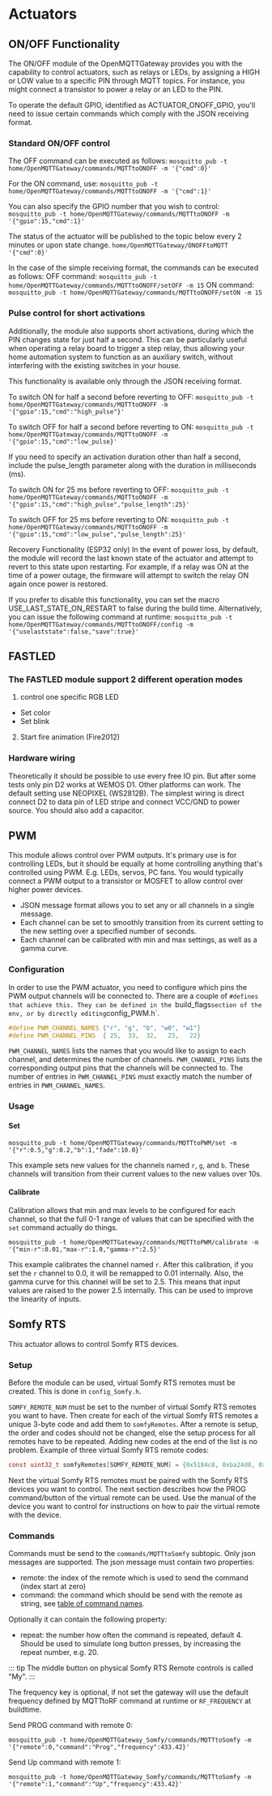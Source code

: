 
# Actuators
## ON/OFF Functionality
The ON/OFF module of the OpenMQTTGateway provides you with the capability to control actuators, such as relays or LEDs, by assigning a HIGH or LOW value to a specific PIN through MQTT topics. For instance, you might connect a transistor to power a relay or an LED to the PIN.

To operate the default GPIO, identified as ACTUATOR_ONOFF_GPIO, you'll need to issue certain commands which comply with the JSON receiving format.

### Standard ON/OFF control
The OFF command can be executed as follows:
`mosquitto_pub -t home/OpenMQTTGateway/commands/MQTTtoONOFF -m '{"cmd":0}'`

For the ON command, use:
`mosquitto_pub -t home/OpenMQTTGateway/commands/MQTTtoONOFF -m '{"cmd":1}'`

You can also specify the GPIO number that you wish to control:
`mosquitto_pub -t home/OpenMQTTGateway/commands/MQTTtoONOFF -m '{"gpio":15,"cmd":1}'`

The status of the actuator will be published to the topic below every 2 minutes or upon state change.
`home/OpenMQTTGateway/ONOFFtoMQTT '{"cmd":0}'`

In the case of the simple receiving format, the commands can be executed as follows:
OFF command: `mosquitto_pub -t home/OpenMQTTGateway/commands/MQTTtoONOFF/setOFF -m 15`
ON command: `mosquitto_pub -t home/OpenMQTTGateway/commands/MQTTtoONOFF/setON -m 15`

### Pulse control for short activations
Additionally, the module also supports short activations, during which the PIN changes state for just half a second. This can be particularly useful when operating a relay board to trigger a step relay, thus allowing your home automation system to function as an auxiliary switch, without interfering with the existing switches in your house.

This functionality is available only through the JSON receiving format.

To switch ON for half a second before reverting to OFF:
`mosquitto_pub -t home/OpenMQTTGateway/commands/MQTTtoONOFF -m '{"gpio":15,"cmd":"high_pulse"}'`

To switch OFF for half a second before reverting to ON:
`mosquitto_pub -t home/OpenMQTTGateway/commands/MQTTtoONOFF -m '{"gpio":15,"cmd":"low_pulse}'`

If you need to specify an activation duration other than half a second, include the pulse_length parameter along with the duration in milliseconds (ms).

To switch ON for 25 ms before reverting to OFF:
`mosquitto_pub -t home/OpenMQTTGateway/commands/MQTTtoONOFF -m '{"gpio":15,"cmd":"high_pulse","pulse_length":25}'`

To switch OFF for 25 ms before reverting to ON:
`mosquitto_pub -t home/OpenMQTTGateway/commands/MQTTtoONOFF -m '{"gpio":15,"cmd":"low_pulse","pulse_length":25}'`

Recovery Functionality (ESP32 only)
In the event of power loss, by default, the module will record the last known state of the actuator and attempt to revert to this state upon restarting. For example, if a relay was ON at the time of a power outage, the firmware will attempt to switch the relay ON again once power is restored.

If you prefer to disable this functionality, you can set the macro USE_LAST_STATE_ON_RESTART to false during the build time. Alternatively, you can issue the following command at runtime:
`mosquitto_pub -t home/OpenMQTTGateway/commands/MQTTtoONOFF/config -m '{"uselaststate":false,"save":true}'`

## FASTLED
### The FASTLED module support 2 different operation modes
1. control one specific RGB LED
* Set color
* Set blink

2. Start fire animation (Fire2012)

### Hardware wiring
Theoretically it should be possible to use every free IO pin. But after some tests only pin D2 works at WEMOS D1. Other platforms can work.
The default setting use NEOPIXEL (WS2812B). The simplest wiring is direct connect D2 to data pin of LED stripe and connect VCC/GND to power source. You should also add a capacitor.

## PWM
This module allows control over PWM outputs.
It's primary use is for controlling LEDs, but it should be equally at home controlling anything that's controlled using PWM.
E.g. LEDs, servos, PC fans.
You would typically connect a PWM output to a transistor or MOSFET to allow control over higher power devices.

* JSON message format allows you to set any or all channels in a single message.
* Each channel can be set to smoothly transition from its current setting to the new setting over a specified number of seconds.
* Each channel can be calibrated with min and max settings, as well as a gamma curve.

### Configuration
In order to use the PWM actuator, you need to configure which pins the PWM output channels will be connected to.
There are a couple of `#defines that achieve this.
They can be defined in the `build_flags` section of the env, or by directly editing `config_PWM.h`.

```c
#define PWM_CHANNEL_NAMES {"r", "g", "b", "w0", "w1"}
#define PWM_CHANNEL_PINS  { 25,  33,  32,   23,   22}
```

`PWM_CHANNEL_NAMES` lists the names that you would like to assign to each channel, and determines the number of channels.
`PWM_CHANNEL_PINS` lists the corresponding output pins that the channels will be connected to.
The number of entries in `PWM_CHANNEL_PINS` must exactly match the number of entries in `PWM_CHANNEL_NAMES`.

### Usage

#### Set
`mosquitto_pub -t home/OpenMQTTGateway/commands/MQTTtoPWM/set -m '{"r":0.5,"g":0.2,"b":1,"fade":10.0}'`

This example sets new values for the channels named `r`, `g`, and `b`.
These channels will transition from their current values to the new values over 10s.

#### Calibrate
Calibration allows that min and max levels to be configured for each channel, so that the full 0-1 range of values
that can be specified with the `set` command actually do things.

`mosquitto_pub -t home/OpenMQTTGateway/commands/MQTTtoPWM/calibrate -m '{"min-r":0.01,"max-r":1.0,"gamma-r":2.5}'`

This example calibrates the channel named `r`.
After this calibration, if you set the `r` channel to 0.0, it will be remapped to 0.01 internally.
Also, the gamma curve for this channel will be set to 2.5.
This means that input values are raised to the power 2.5 internally.
This can be used to improve the linearity of inputs.

## Somfy RTS
This actuator allows to control Somfy RTS devices.

### Setup
Before the module can be used, virtual Somfy RTS remotes must be created.
This is done in `config_Somfy.h`.

`SOMFY_REMOTE_NUM` must be set to the number of virtual Somfy RTS remotes you want to have.
Then create for each of the virtual Somfy RTS remotes a unique 3-byte code and add them to `somfyRemotes`.
After a remote is setup, the order and codes should not be changed, else the setup process for all remotes have to be repeated.
Adding new codes at the end of the list is no problem.
Example of three virtual Somfy RTS remote codes:
```C
const uint32_t somfyRemotes[SOMFY_REMOTE_NUM] = {0x5184c8, 0xba24d0, 0xb77753};
```

Next the virtual Somfy RTS remotes must be paired with the Somfy RTS devices you want to control.
The next section describes how the PROG command/button of the virtual remote can be used.
Use the manual of the device you want to control for instructions on how to pair the virtual remote with the device.

### Commands
Commands must be send to the `commands/MQTTtoSomfy` subtopic.
Only json messages are supported.
The json message must contain two properties:
* remote: the index of the remote which is used to send the command (index start at zero)
* command: the command which should be send with the remote as string, see [table of command names](https://github.com/Legion2/Somfy_Remote_Lib#available-commands).

Optionally it can contain the following property:
* repeat: the number how often the command is repeated, default 4. Should be used to simulate long button presses, by increasing the repeat number, e.g. 20.

::: tip
The middle button on physical Somfy RTS Remote controls is called "My".
:::

The frequency key is optional, if not set the gateway will use the default frequency defined by MQTTtoRF command at runtime or `RF_FREQUENCY` at buildtime.

Send PROG command with remote 0:

`mosquitto_pub -t home/OpenMQTTGateway_Somfy/commands/MQTTtoSomfy -m '{"remote":0,"command":"Prog","frequency":433.42}'`

Send Up command with remote 1:

`mosquitto_pub -t home/OpenMQTTGateway_Somfy/commands/MQTTtoSomfy -m '{"remote":1,"command":"Up","frequency":433.42}'`
